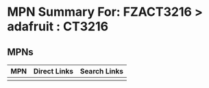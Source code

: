 



# MPN Summary For: FZACT3216 > adafruit : CT3216

## MPNs
  

|MPN|Direct Links|Search Links|
| :--- | :--- | :--- |
||||
